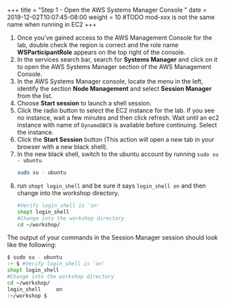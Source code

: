 +++
title = "Step 1 - Open the AWS Systems Manager Console "
date = 2019-12-02T10:07:45-08:00
weight = 10
#TODO mod-xxx is not the same name when running in EC2
+++

1. Once you've gained access to the AWS Management Console for the lab, double check the region is correct and the role name **WSParticipantRole** appears on the top right of the console.
1. In the services search bar, search for **Systems Manager** and click on it to open the AWS Systems Manager section of the AWS Management Console.
1. In the AWS Systems Manager console, locate the menu in the left, identify the section **Node Management** and select **Session Manager** from the list.
1. Choose **Start session** to launch a shell session.
1. Click the radio button to select the EC2 instance for the lab. If you see no instance, wait a few minutes and then click refresh. Wait until an ec2 instance with name of `DynamoDBC9` is available before continuing. Select the instance.
1. Click the **Start Session** button (This action will open a new tab in your browser with a new black shell).
1. In the new black shell, switch to the ubuntu account by running `sudo su - ubuntu`
   ```bash
   sudo su - ubuntu
   ```
1. run `shopt login_shell` and be sure it says `login_shell on` and then change into the workshop directory. 
   ```bash
   #Verify login_shell is 'on'
   shopt login_shell
   #Change into the workshop directory
   cd ~/workshop/
   ```


The output of your commands in the Session Manager session should look like the following:
   ```bash
   $ sudo su - ubuntu
   :~ $ #Verify login_shell is 'on'
   shopt login_shell
   #Change into the workshop directory
   cd ~/workshop/
   login_shell     on
   :~/workshop $
   ```
